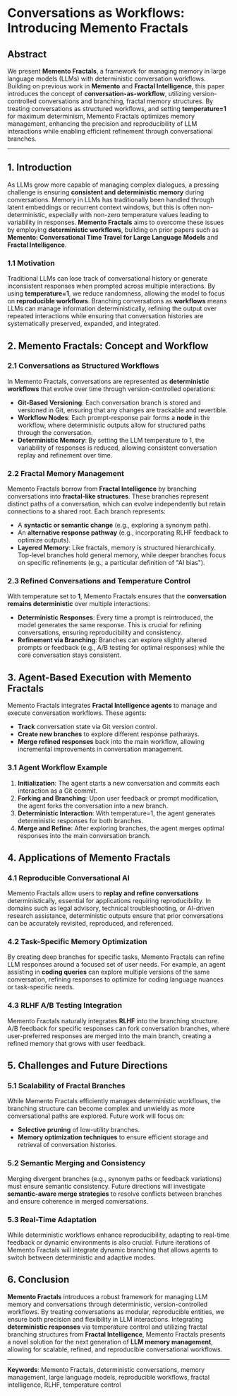 # **Conversations as Workflows: Introducing Memento Fractals**

## Abstract
We present **Memento Fractals**, a framework for managing memory in large language models (LLMs) with deterministic conversation workflows. Building on previous work in **Memento** and **Fractal Intelligence**, this paper introduces the concept of **conversation-as-workflow**, utilizing version-controlled conversations and branching, fractal memory structures. By treating conversations as structured workflows, and setting **temperature=1** for maximum determinism, Memento Fractals optimizes memory management, enhancing the precision and reproducibility of LLM interactions while enabling efficient refinement through conversational branches.

---

## 1. **Introduction**

As LLMs grow more capable of managing complex dialogues, a pressing challenge is ensuring **consistent and deterministic memory** during conversations. Memory in LLMs has traditionally been handled through latent embeddings or recurrent context windows, but this is often non-deterministic, especially with non-zero temperature values leading to variability in responses. **Memento Fractals** aims to overcome these issues by employing **deterministic workflows**, building on prior papers such as **Memento: Conversational Time Travel for Large Language Models** and **Fractal Intelligence**.

### 1.1 **Motivation**
Traditional LLMs can lose track of conversational history or generate inconsistent responses when prompted across multiple interactions. By using **temperature=1**, we reduce randomness, allowing the model to focus on **reproducible workflows**. Branching conversations as **workflows** means LLMs can manage information deterministically, refining the output over repeated interactions while ensuring that conversation histories are systematically preserved, expanded, and integrated.

## 2. **Memento Fractals: Concept and Workflow**

### 2.1 **Conversations as Structured Workflows**
In Memento Fractals, conversations are represented as **deterministic workflows** that evolve over time through version-controlled operations:
- **Git-Based Versioning**: Each conversation branch is stored and versioned in Git, ensuring that any changes are trackable and revertible.
- **Workflow Nodes**: Each prompt-response pair forms a **node** in the workflow, where deterministic outputs allow for structured paths through the conversation.
- **Deterministic Memory**: By setting the LLM temperature to 1, the variability of responses is reduced, allowing consistent conversation replay and refinement over time.

### 2.2 **Fractal Memory Management**
Memento Fractals borrow from **Fractal Intelligence** by branching conversations into **fractal-like structures**. These branches represent distinct paths of a conversation, which can evolve independently but retain connections to a shared root. Each branch represents:
- A **syntactic or semantic change** (e.g., exploring a synonym path).
- An **alternative response pathway** (e.g., incorporating RLHF feedback to optimize outputs).
- **Layered Memory**: Like fractals, memory is structured hierarchically. Top-level branches hold general memory, while deeper branches focus on specific refinements (e.g., a particular definition of "AI bias").

### 2.3 **Refined Conversations and Temperature Control**
With temperature set to **1**, Memento Fractals ensures that the **conversation remains deterministic** over multiple interactions:
- **Deterministic Responses**: Every time a prompt is reintroduced, the model generates the same response. This is crucial for refining conversations, ensuring reproducibility and consistency.
- **Refinement via Branching**: Branches can explore slightly altered prompts or feedback (e.g., A/B testing for optimal responses) while the core conversation stays consistent.

## 3. **Agent-Based Execution with Memento Fractals**

Memento Fractals integrates **Fractal Intelligence agents** to manage and execute conversation workflows. These agents:
- **Track** conversation state via Git version control.
- **Create new branches** to explore different response pathways.
- **Merge refined responses** back into the main workflow, allowing incremental improvements in conversation management.

### 3.1 **Agent Workflow Example**
1. **Initialization**: The agent starts a new conversation and commits each interaction as a Git commit.
2. **Forking and Branching**: Upon user feedback or prompt modification, the agent forks the conversation into a new branch.
3. **Deterministic Interaction**: With temperature=1, the agent generates deterministic responses for both branches.
4. **Merge and Refine**: After exploring branches, the agent merges optimal responses into the main conversation branch.

## 4. **Applications of Memento Fractals**

### 4.1 **Reproducible Conversational AI**
Memento Fractals allow users to **replay and refine conversations** deterministically, essential for applications requiring reproducibility. In domains such as legal advisory, technical troubleshooting, or AI-driven research assistance, deterministic outputs ensure that prior conversations can be accurately revisited, reproduced, and referenced.

### 4.2 **Task-Specific Memory Optimization**
By creating deep branches for specific tasks, Memento Fractals can refine LLM responses around a focused set of user needs. For example, an agent assisting in **coding queries** can explore multiple versions of the same conversation, refining responses to optimize for coding language nuances or task-specific needs.

### 4.3 **RLHF A/B Testing Integration**
Memento Fractals naturally integrates **RLHF** into the branching structure. A/B feedback for specific responses can fork conversation branches, where user-preferred responses are merged into the main branch, creating a refined memory that grows with user feedback.

## 5. **Challenges and Future Directions**

### 5.1 **Scalability of Fractal Branches**
While Memento Fractals efficiently manages deterministic workflows, the branching structure can become complex and unwieldy as more conversational paths are explored. Future work will focus on:
- **Selective pruning** of low-utility branches.
- **Memory optimization techniques** to ensure efficient storage and retrieval of conversation histories.

### 5.2 **Semantic Merging and Consistency**
Merging divergent branches (e.g., synonym paths or feedback variations) must ensure semantic consistency. Future directions will investigate **semantic-aware merge strategies** to resolve conflicts between branches and ensure coherence in merged conversations.

### 5.3 **Real-Time Adaptation**
While deterministic workflows enhance reproducibility, adapting to real-time feedback or dynamic environments is also crucial. Future iterations of Memento Fractals will integrate dynamic branching that allows agents to switch between deterministic and adaptive modes.

## 6. **Conclusion**

**Memento Fractals** introduces a robust framework for managing LLM memory and conversations through deterministic, version-controlled workflows. By treating conversations as modular, reproducible entities, we ensure both precision and flexibility in LLM interactions. Integrating **deterministic responses** via temperature control and utilizing fractal branching structures from **Fractal Intelligence**, Memento Fractals presents a novel solution for the next generation of **LLM memory management**, allowing for scalable, refined, and reproducible conversational workflows.

---

**Keywords**: Memento Fractals, deterministic conversations, memory management, large language models, reproducible workflows, fractal intelligence, RLHF, temperature control